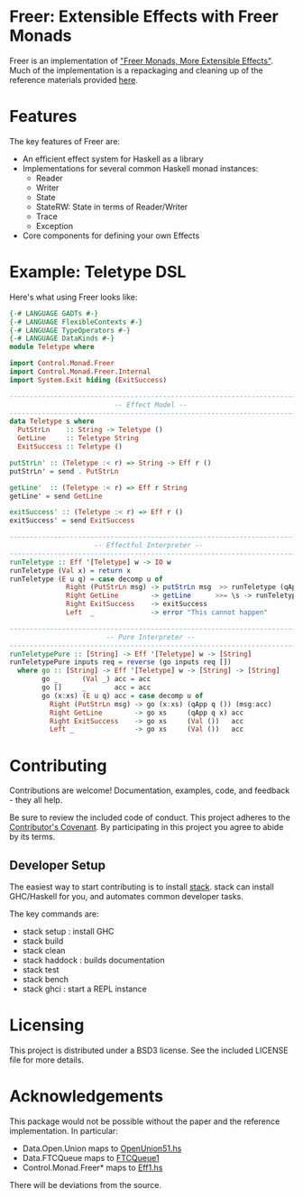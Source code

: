 # Freer: Extensible Effects with Freer Monads

Freer is an implementation of
["Freer Monads, More Extensible Effects"](http://okmij.org/ftp/Haskell/extensible/more.pdf). Much
of the implementation is a repackaging and cleaning up of the
reference materials provided
[here](http://okmij.org/ftp/Haskell/extensible/).

# Features

The key features of Freer are:

* An efficient effect system for Haskell as a library
* Implementations for several common Haskell monad instances:
  * Reader
  * Writer
  * State
  * StateRW: State in terms of Reader/Writer
  * Trace
  * Exception
* Core components for defining your own Effects

# Example: Teletype DSL

Here's what using Freer looks like:

```haskell
{-# LANGUAGE GADTs #-}
{-# LANGUAGE FlexibleContexts #-}
{-# LANGUAGE TypeOperators #-}
{-# LANGUAGE DataKinds #-}
module Teletype where

import Control.Monad.Freer
import Control.Monad.Freer.Internal
import System.Exit hiding (ExitSuccess)

--------------------------------------------------------------------------------
                          -- Effect Model --
--------------------------------------------------------------------------------
data Teletype s where
  PutStrLn    :: String -> Teletype ()
  GetLine     :: Teletype String
  ExitSuccess :: Teletype ()

putStrLn' :: (Teletype :< r) => String -> Eff r ()
putStrLn' = send . PutStrLn

getLine'  :: (Teletype :< r) => Eff r String
getLine' = send GetLine

exitSuccess' :: (Teletype :< r) => Eff r ()
exitSuccess' = send ExitSuccess

--------------------------------------------------------------------------------
                     -- Effectful Interpreter --
--------------------------------------------------------------------------------
runTeletype :: Eff '[Teletype] w -> IO w
runTeletype (Val x) = return x
runTeletype (E u q) = case decomp u of
              Right (PutStrLn msg) -> putStrLn msg  >> runTeletype (qApp q ())
              Right GetLine        -> getLine      >>= \s -> runTeletype (qApp q s)
              Right ExitSuccess    -> exitSuccess
              Left  _              -> error "This cannot happen"

--------------------------------------------------------------------------------
                        -- Pure Interpreter --
--------------------------------------------------------------------------------
runTeletypePure :: [String] -> Eff '[Teletype] w -> [String]
runTeletypePure inputs req = reverse (go inputs req [])
  where go :: [String] -> Eff '[Teletype] w -> [String] -> [String]
        go _      (Val _) acc = acc
        go []     _       acc = acc
        go (x:xs) (E u q) acc = case decomp u of
          Right (PutStrLn msg) -> go (x:xs) (qApp q ()) (msg:acc)
          Right GetLine        -> go xs     (qApp q x) acc
          Right ExitSuccess    -> go xs     (Val ())   acc
          Left _               -> go xs     (Val ())   acc
```

# Contributing

Contributions are welcome! Documentation, examples, code, and
feedback - they all help.

Be sure to review the included code of conduct. This project adheres
to the [Contributor's Covenant](http://contributor-covenant.org/). By
participating in this project you agree to abide by its terms.

## Developer Setup

The easiest way to start contributing is to install
[stack](https://github.com/commercialhaskell/stack). stack can install
GHC/Haskell for you, and automates common developer tasks.

The key commands are:

* stack setup : install GHC
* stack build
* stack clean
* stack haddock : builds documentation
* stack test
* stack bench
* stack ghci : start a REPL instance

# Licensing

This project is distributed under a BSD3 license. See the included
LICENSE file for more details.

# Acknowledgements

This package would not be possible without the paper and the reference
implementation. In particular:

* Data.Open.Union maps to [OpenUnion51.hs](http://okmij.org/ftp/Haskell/extensible/OpenUnion51.hs)
* Data.FTCQueue maps to [FTCQueue1](http://okmij.org/ftp/Haskell/extensible/FTCQueue1.hs)
* Control.Monad.Freer* maps to [Eff1.hs](http://okmij.org/ftp/Haskell/extensible/Eff1.hs)

There will be deviations from the source.
